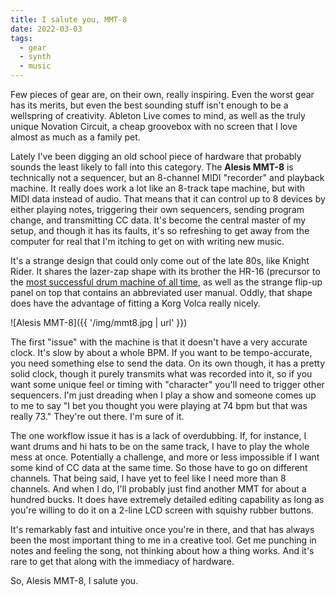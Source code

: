 ```yaml
---
title: I salute you, MMT-8
date: 2022-03-03
tags:
  - gear
  - synth
  - music
---
```



Few pieces of gear are, on their own, really inspiring. Even the worst gear has its merits, but even the best sounding stuff isn't enough to be a wellspring of creativity. Ableton Live comes to mind, as well as the truly unique Novation Circuit, a cheap groovebox with no screen that I love almost as much as a family pet.

Lately I've been digging an old school piece of hardware that probably sounds the least likely to fall into this category. The **Alesis MMT-8** is technically not a sequencer, but an 8-channel MIDI "recorder" and playback machine. It really does work a lot like an 8-track tape machine, but with MIDI data instead of audio. That means that it can control up to 8 devices by either playing notes, triggering their own sequencers, sending program change, and transmitting CC data. It's become the central master of my setup, and though it has its faults, it's so refreshing to get away from the computer for real that I'm itching to get on with writing new music.

It's a strange design that could only come out of the late 80s, like Knight Rider. It shares the lazer-zap shape with its brother the HR-16 (precursor to the [most successful drum machine of all time](http://mikepropst.com/blog/in-praise-of-the-alesis-sr-16), as well as the strange flip-up panel on top that contains an abbreviated user manual. Oddly, that shape does have the advantage of fitting a Korg Volca really nicely.

![Alesis MMT-8]({{ '/img/mmt8.jpg | url' }})

The first "issue" with the machine is that it doesn't have a very accurate clock. It's slow by about a whole BPM. If you want to be tempo-accurate, you need something else to send the data. On its own though, it has a pretty solid clock, though it purely transmits what was recorded into it, so if you want some unique feel or timing with "character" you'll need to trigger other sequencers. I'm just dreading when I play a show and someone comes up to me to say "I bet you thought you were playing at 74 bpm but that was really 73." They're out there. I'm sure of it.

The one workflow issue it has is a lack of overdubbing. If, for instance, I want drums and hi hats to be on the same track, I have to play the whole mess at once. Potentially a challenge, and more or less impossible if I want some kind of CC data at the same time. So those have to go on different channels. That being said, I have yet to feel like I need more than 8 channels. And when I do, I'll probably just find another MMT for about a hundred bucks. It does have extremely detailed editing capability as long as you're willing to do it on a 2-line LCD screen with squishy rubber buttons.

It's remarkably fast and intuitive once you're in there, and that has always been the most important thing to me in a creative tool. Get me punching in notes and feeling the song, not thinking about how a thing works. And it's rare to get that along with the immediacy of hardware.

So, Alesis MMT-8, I salute you.
